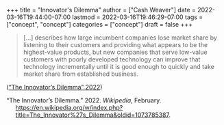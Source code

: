 +++
title = "Innovator's Dilemma"
author = ["Cash Weaver"]
date = 2022-03-16T19:44:00-07:00
lastmod = 2022-03-16T19:46:29-07:00
tags = ["concept", "concept"]
categories = ["concept"]
draft = false
+++

> [...] describes how large incumbent companies lose market share by listening to their customers and providing what appears to be the highest-value products, but new companies that serve low-value customers with poorly developed technology can improve that technology incrementally until it is good enough to quickly and take market share from established business.

(<a href="#citeproc_bib_item_1">“The Innovator’s Dilemma” 2022</a>)

<style>.csl-entry{text-indent: -1.5em; margin-left: 1.5em;}</style><div class="csl-bib-body">
  <div class="csl-entry"><a id="citeproc_bib_item_1"></a>“The Innovator’s Dilemma.” 2022. <i>Wikipedia</i>, February. <a href="https://en.wikipedia.org/w/index.php?title=The_Innovator%27s_Dilemma&oldid=1073785387">https://en.wikipedia.org/w/index.php?title=The_Innovator%27s_Dilemma&#38;oldid=1073785387</a>.</div>
</div>
